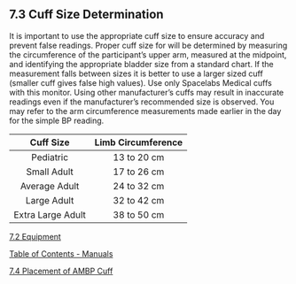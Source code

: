 ## 7.3 Cuff Size Determination

It is important to use the appropriate cuff size to ensure accuracy and prevent false readings. Proper cuff size for will be determined by measuring the circumference of the participant’s upper arm, measured at the midpoint, and identifying the appropriate bladder size from a standard chart.  If the measurement falls between sizes it is better to use a larger sized cuff (smaller cuff gives false high values). Use only Spacelabs Medical cuffs with this monitor. Using other manufacturer’s cuffs may result in inaccurate readings even if the manufacturer’s recommended size is observed. You may refer to the arm circumference measurements made earlier in the day for the simple BP reading.

| Cuff Size         | Limb Circumference |
|:-----------------:|:------------------:|
| Pediatric         | 13 to 20 cm        |
| Small Adult       | 17 to 26 cm        |
| Average Adult     | 24 to 32 cm        |
| Large Adult       | 32 to 42 cm        |
| Extra Large Adult | 38 to 50 cm        |


<div class="center">
<div class="btn-group">
  <a href=":pages_path:/manuals/ambulatory-blood-pressure/7-02-equipment.md" class="btn btn-default">
    <span class="glyphicon glyphicon-chevron-left"></span>
    7.2 Equipment
  </a>

  <a href=":pages_path:/manuals/manual-toc.md"
 class="btn btn-default">
    <span class="glyphicon glyphicon-chevron-up"></span>
    Table of Contents - Manuals
  </a>

  <a href=":pages_path:/manuals/ambulatory-blood-pressure/7-04-placement-of-ambp-cuff.md" class="btn btn-success">
    7.4 Placement of AMBP Cuff
    <span class="glyphicon glyphicon-chevron-right"></span>
  </a>
</div>
</div>
